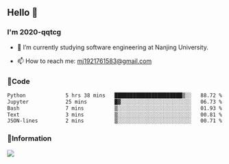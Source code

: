 ## Hello 👋


### I'm 2020-qqtcg

- 🔭 I’m currently studying software engineering at Nanjing University. 
<!-- - 🌱 I’m currently learning MLsys and -->
<!-- - 👯 I’m looking to collaborate on ... -->
<!-- - 🤔 I’m looking for help with ... -->
<!-- - 💬 Ask me about ... -->
- 📫 How to reach me: mj1921761583@gmail.com
<!-- - 😄 Pronouns: ... -->
<!-- - ⚡ Fun fact: ... -->

### 🌱Code
<!--START_SECTION:waka-->

```txt
Python             5 hrs 38 mins   ██████████████████████▒░░   88.72 %
Jupyter            25 mins         █▓░░░░░░░░░░░░░░░░░░░░░░░   06.73 %
Bash               7 mins          ▒░░░░░░░░░░░░░░░░░░░░░░░░   01.93 %
Text               3 mins          ▒░░░░░░░░░░░░░░░░░░░░░░░░   00.81 %
JSON-lines         2 mins          ▒░░░░░░░░░░░░░░░░░░░░░░░░   00.71 %
```

<!--END_SECTION:waka-->

### 💬Information
![](https://github-readme-stats.vercel.app/api?username=2020-qqtcg&theme=buefy&hide_border=false)


<!-- <div align="center"> <img src="https://github-readme-activity-graph.vercel.app/graph?username=2020-qqtcg&theme=minimal" /> </div> -->


